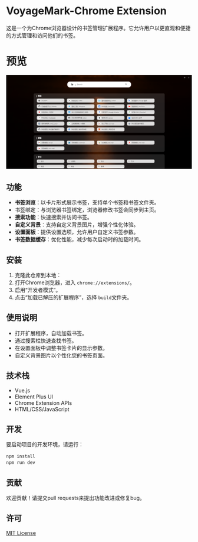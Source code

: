 # VoyageMark-Chrome Extension

这是一个为Chrome浏览器设计的书签管理扩展程序。它允许用户以更直观和便捷的方式管理和访问他们的书签。

# 预览

![1704162271986](image/README/1704162271986.png)

## 功能

- **书签浏览**：以卡片形式展示书签，支持单个书签和书签文件夹。
- 书签绑定：与浏览器书签绑定，浏览器修改书签会同步到主页。
- **搜索功能**：快速搜索并访问书签。
- **自定义背景**：支持自定义背景图片，增强个性化体验。
- **设置面板**：提供设置选项，允许用户自定义书签参数。
- **书签数据缓存**：优化性能，减少每次启动时的加载时间。

## 安装

1. 克隆此仓库到本地：
2. 打开Chrome浏览器，进入 `chrome://extensions/`。
3. 启用“开发者模式”。
4. 点击“加载已解压的扩展程序”，选择 `build`文件夹。

## 使用说明

- 打开扩展程序，自动加载书签。
- 通过搜索栏快速查找书签。
- 在设置面板中调整书签卡片的显示参数。
- 自定义背景图片以个性化您的书签页面。

## 技术栈

- Vue.js
- Element Plus UI
- Chrome Extension APIs
- HTML/CSS/JavaScript

## 开发

要启动项目的开发环境，请运行：

```bash
npm install
npm run dev 
```

## 贡献

欢迎贡献！请提交pull requests来提出功能改进或修复bug。

## 许可

[MIT License](LICENSE)
